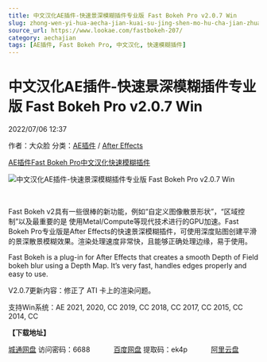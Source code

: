 ```yaml
---
title: 中文汉化AE插件-快速景深模糊插件专业版 Fast Bokeh Pro v2.0.7 Win
slug: zhong-wen-yi-hua-aecha-jian-kuai-su-jing-shen-mo-hu-cha-jian-zhuan-ye-ban-fast-bokeh-pro-v2-0-7-win
source_url: https://www.lookae.com/fastbokeh-207/
category: aechajian
tags: [AE插件, Fast Bokeh Pro, 中文汉化, 快速模糊插件]
---
```

# 中文汉化AE插件-快速景深模糊插件专业版 Fast Bokeh Pro v2.0.7 Win

2022/07/06 12:37

作者：大众脸
分类：[AE插件](https://www.lookae.com/after-effects/aechajian/) / [After Effects](https://www.lookae.com/after-effects/)

[AE插件](https://www.lookae.com/tag/ae%e6%8f%92%e4%bb%b6/)[Fast Bokeh Pro](https://www.lookae.com/tag/fast-bokeh-pro/)[中文汉化](https://www.lookae.com/tag/%e4%b8%ad%e6%96%87%e6%b1%89%e5%8c%96/)[快速模糊插件](https://www.lookae.com/tag/%e5%bf%ab%e9%80%9f%e6%a8%a1%e7%b3%8a%e6%8f%92%e4%bb%b6/)

![中文汉化AE插件-快速景深模糊插件专业版 Fast Bokeh Pro v2.0.7 Win](https://www.lookae.com/wp-content/uploads/2021/10/FastBokeh.jpg "中文汉化AE插件-快速景深模糊插件专业版 Fast Bokeh Pro v2.0.7 Win-LookAE.com")

[﻿﻿﻿](https://cloud.video.taobao.com//play/u/705956171/p/1/e/6/t/1/307007679505.mp4)

Fast Bokeh v2具有一些很棒的新功能，例如“自定义图像散景形状”，“区域控制”以及最重要的是 使用Metal/Compute等现代技术进行的GPU加速。Fast Bokeh Pro专业版是After Effects的快速景深模糊插件，可使用深度贴图创建平滑的景深散景模糊效果。渲染处理速度非常快，且能够正确处理边缘，易于使用。

Fast Bokeh is a plug-in for After Effects that creates a smooth Depth of Field bokeh blur using a Depth Map. It’s very fast, handles edges properly and easy to use.

V2.0.7更新内容：修正了 ATI 卡上的渲染问题。

支持Win系统：AE 2021, 2020, CC 2019, CC 2018, CC 2017, CC 2015, CC 2014, CC

**【下载地址】**

[城通网盘](https://url70.ctfile.com/f/2827370-609572973-dafdbd?p=4431) 访问密码：6688            [百度网盘](https://pan.baidu.com/s/13_Rti5t0kCiVdEw4Vsu_Aw?pwd=ek4p) 提取码：ek4p            [阿里云盘](https://www.aliyundrive.com/s/uJm9qn8ob1r)
